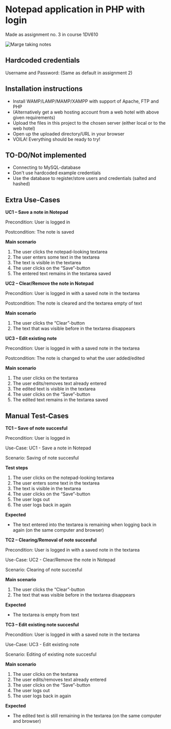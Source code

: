 # Notepad application in PHP with login
Made as assignment no. 3 in course 1DV610

![Marge taking notes](https://media2.giphy.com/media/xT5LMJ3T03gLrDhK48/giphy.gif?cid=790b7611506b48e7c5db03836e3ecd8fce483ebdacc35152&rid=giphy.gif)

## Hardcoded credentials

Username and Password:
(Same as default in assignment 2)

## Installation instructions

- Install WAMP/LAMP/MAMP/XAMPP with support of Apache, FTP and PHP
- (Alternatively get a web hosting account from a web hotel with above given requirements)
- Upload the files in this project to the chosen server (either local or to the web hotel)
- Open up the uploaded directory/URL in your browser
- VOILA! Everything should be ready to try!

## TO-DO/Not implemented
- Connecting to MySQL-database
- Don't use hardcoded example credentials
- Use the database to register/store users and credentials (salted and hashed)

## Extra Use-Cases

**UC1 – Save a note in Notepad**

Precondition: User is logged in

Postcondition: The note is saved

**Main scenario**

1. The user clicks the notepad-looking textarea
2. The user enters some text in the textarea
3. The text is visible in the textarea
4. The user clicks on the “Save”-button
5. The entered text remains in the textarea saved

**UC2 – Clear/Remove the note in Notepad**

Precondition: User is logged in with a saved note in the textarea

Postcondition: The note is cleared and the textarea empty of text

**Main scenario**

1. The user clicks the “Clear”-button
2. The text that was visible before in the textarea disappears

**UC3 – Edit existing note**

Precondition: User is logged in with a saved note in the textarea

Postcondition: The note is changed to what the user added/edited

**Main scenario**

1. The user clicks on the textarea
2. The user edits/removes text already entered
3. The edited text is visible in the textarea
4. The user clicks on the “Save”-button
5. The edited text remains in the textarea saved

## Manual Test-Cases

**TC1 – Save of note succesful**

Precondition: User is logged in

Use-Case: UC1 - Save a note in Notepad

Scenario: Saving of note succesful

**Test steps**

1. The user clicks on the notepad-looking textarea
2. The user enters some text in the textarea
3. The text is visible in the textarea
4. The user clicks on the “Save”-button
5. The user logs out
6. The user logs back in again

**Expected**

*   The text entered into the textarea is remaining when logging back in again (on the same computer and browser)

**TC2 – Clearing/Removal of note succesful**

Precondition: User is logged in with a saved note in the textarea

Use-Case: UC2 - Clear/Remove the note in Notepad

Scenario: Clearing of note succesful

**Main scenario**

1. The user clicks the “Clear”-button
2. The text that was visible before in the textarea disappears

**Expected**

*   The textarea is empty from text

**TC3 – Edit existing note succesful**

Precondition: User is logged in with a saved note in the textarea

Use-Case: UC3 - Edit existing note

Scenario: Editing of existing note succesful

**Main scenario**

1. The user clicks on the textarea
2. The user edits/removes text already entered
3. The user clicks on the “Save”-button
4. The user logs out
6. The user logs back in again

**Expected**

*   The edited text is still remaining in the textarea (on the same computer and browser)